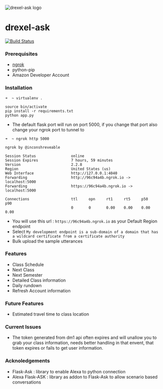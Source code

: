 ![drexel-ask logo](http://www.mulray.info/images/drexel-ask.png)

# drexel-ask

[![Build Status](https://travis-ci.org/joemulray/drexel-ask.svg?branch=master)](https://travis-ci.org/joemulray/drexel-ask)


### Prerequisites

* [ngrok](https://ngrok.com/download)
* python-pip
* Amazon Developer Account


### Installation

```
➜  ~ virtualenv .

source bin/activate
pip install -r requirements.txt
python app.py

```

* The default flask port will run on port 5000, if you change that port also change your ngrok port to tunnel to
```
➜  ~ ngrok http 5000

ngrok by @inconshreveable

Session Status                online
Session Expires               7 hours, 59 minutes
Version                       2.2.8
Region                        United States (us)
Web Interface                 http://127.0.0.1:4040
Forwarding                    http://96c94a4b.ngrok.io -> localhost:5000
Forwarding                    https://96c94a4b.ngrok.io -> localhost:5000

Connections                   ttl     opn     rt1     rt5     p50     p90
                              0       0       0.00    0.00    0.00    0.00
```

* You will use this url : `https://96c94a4b.ngrok.io` as your Default Region endpoint
* Select `My development endpoint is a sub-domain of a domain that has a wildcard certificate from a certificate authority`
* Bulk upload the sample utterances


### Features

* Class Schedule
* Next Class
* Next Semester
* Detailed Class information
* Daily rundown
* Refresh Account information

### Future Features

* Estimated travel time to class location

### Current Issues
* The token generated from dm1 api often expires and will unallow you to grab your class information, needs better handling in that envent, that token expires or fails to get user information.

### Acknoledgements
* Flask-Ask : library to enable Alexa to python connection
* Alexa Flask-ASK : library as addon to Flask-Ask to allow scenario based conversations

